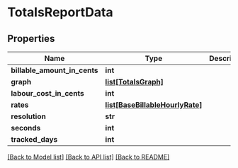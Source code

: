 # TotalsReportData

## Properties

Name | Type | Description | Notes
------------ | ------------- | ------------- | -------------
**billable_amount_in_cents** | **int** |  | [optional] 
**graph** | [**list[TotalsGraph]**](TotalsGraph.md) |  | [optional] 
**labour_cost_in_cents** | **int** |  | [optional] 
**rates** | [**list[BaseBillableHourlyRate]**](BaseBillableHourlyRate.md) |  | [optional] 
**resolution** | **str** |  | [optional] 
**seconds** | **int** |  | [optional] 
**tracked_days** | **int** |  | [optional] 

[[Back to Model list]](../README.md#documentation-for-models) [[Back to API list]](../README.md#documentation-for-api-endpoints) [[Back to README]](../README.md)


